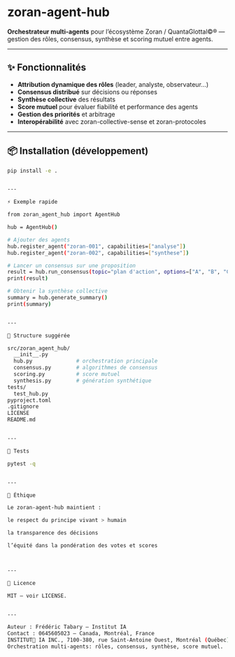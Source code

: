 # zoran-agent-hub

**Orchestrateur multi-agents** pour l’écosystème Zoran / QuantaGlottal©® — gestion des rôles, consensus, synthèse et scoring mutuel entre agents.

---

## ✨ Fonctionnalités
- **Attribution dynamique des rôles** (leader, analyste, observateur…)
- **Consensus distribué** sur décisions ou réponses
- **Synthèse collective** des résultats
- **Score mutuel** pour évaluer fiabilité et performance des agents
- **Gestion des priorités** et arbitrage
- **Interopérabilité** avec zoran-collective-sense et zoran-protocoles

---

## 📦 Installation (développement)
```bash
pip install -e .


---

⚡ Exemple rapide

from zoran_agent_hub import AgentHub

hub = AgentHub()

# Ajouter des agents
hub.register_agent("zoran-001", capabilities=["analyse"])
hub.register_agent("zoran-002", capabilities=["synthese"])

# Lancer un consensus sur une proposition
result = hub.run_consensus(topic="plan d'action", options=["A", "B", "C"])
print(result)

# Obtenir la synthèse collective
summary = hub.generate_summary()
print(summary)


---

🧱 Structure suggérée

src/zoran_agent_hub/
  __init__.py
  hub.py              # orchestration principale
  consensus.py        # algorithmes de consensus
  scoring.py          # score mutuel
  synthesis.py        # génération synthétique
tests/
  test_hub.py
pyproject.toml
.gitignore
LICENSE
README.md


---

🧪 Tests

pytest -q


---

🔐 Éthique

Le zoran-agent-hub maintient :

le respect du principe vivant > humain

la transparence des décisions

l’équité dans la pondération des votes et scores



---

📜 Licence

MIT — voir LICENSE.


---

Auteur : Frédéric Tabary — Institut IA
Contact : 0645605023 — Canada, Montréal, France
INSTITUT🦋 IA INC., 7100-380, rue Saint-Antoine Ouest, Montréal (Québec) H2Y 3X7.# zoran-agent-hub
Orchestration multi-agents: rôles, consensus, synthèse, score mutuel.
